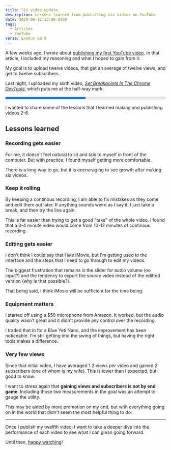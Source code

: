 ```yaml
---
title: Six video update
description: Lessons learned from publishing six videos on YouTube
date: 2020-06-12T12:00-0400
tags:
  - Articles
  - YouTube
verse: Exodus 20:9
---
```


A few weeks ago, I wrote about
[publishing my first YouTube video](./publishing-my-first-youtube-video). In
that article, I included my reasoning and what I hoped to gain from it.

My goal is to upload twelve videos, that get an average of twelve views, and get
to twelve subscribers.

Last night, I uploaded my sixth video,
[_Set Breakpoints In The Chrome DevTools_](https://www.youtube.com/watch?v=yMEpIOyoizU),
which puts me at the half-way mark.

<progress style="width:100%" min="0" max="12" value="6">6/12 or 50%</progress>

I wanted to share some of the lessons that I learned making and publishing
videos 2-6.

## Lessons learned

### Recording gets easier

For me, it doesn't feel natural to sit and talk to myself in front of the
computer. But with practice, I found myself getting more comfortable.

There is a long way to go, but it is encouraging to see growth after making six
videos.

### Keep it rolling

By keeping a continous recording, I am able to fix mistakes as they come and
edit them out later. If anything sounds weird as I say it, I just take a break,
and then try the line again.

This is far easier than trying to get a good "take" of the whole video. I found
that a 3-4 minute video would come from 10-12 minutes of continous recording.

### Editing gets easier

I don't think I could say that I _like_ iMovie, but I'm getting used to the
interface and the steps that I need to go through to edit my videos.

The biggest frustration that remains is the slider for audio volume (no input?)
and the tendency to export the source video instead of the editted version (why
is that possible?).

That being said, I think iMovie will be sufficient for the time being.

### Equipment matters

I started off using a $50 microphone from Amazon. It worked, but the audio
quality wasn't great and it didn't provide any control over the recording.

I traded that in for a Blue Yeti Nano, and the improvement has been noticeable.
I'm still getting into the swing of things, but having the right tools makes a
difference.

### Very few views

Since that initial video, I have averaged 1.2 views per video and gained 2
subscribers (one of whom is my wife). This is lower than I expected, but good to
know.

I want to stress again that **gaining views and subscribers is not by end
game**. Including those two measurements in the goal was an attempt to gauge the
utility.

This may be aided by more promotion on my end, but with everything going on in
the world that didn't seem the most helpful thing to do.

---

Once I publish my twelfth video, I want to take a deeper dive into the
performance of each video to see what I can glean going forward.

Until then, [happy watching](https://bit.ly/seanmcp-youtube)!
